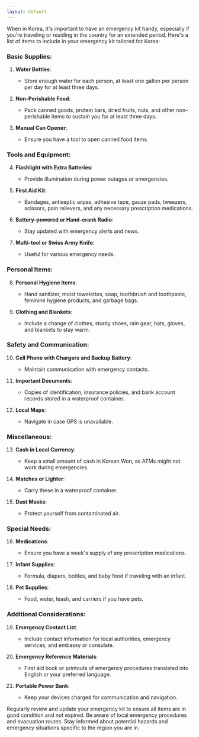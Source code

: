 ```yaml
---
layout: default
---
```

When in Korea, it's important to have an emergency kit handy, especially if you're traveling or residing in the country for an extended period. Here's a list of items to include in your emergency kit tailored for Korea:

### Basic Supplies:
1. **Water Bottles**:
   - Store enough water for each person, at least one gallon per person per day for at least three days.

2. **Non-Perishable Food**:
   - Pack canned goods, protein bars, dried fruits, nuts, and other non-perishable items to sustain you for at least three days.

3. **Manual Can Opener**:
   - Ensure you have a tool to open canned food items.

### Tools and Equipment:
4. **Flashlight with Extra Batteries**:
   - Provide illumination during power outages or emergencies.

5. **First Aid Kit**:
   - Bandages, antiseptic wipes, adhesive tape, gauze pads, tweezers, scissors, pain relievers, and any necessary prescription medications.

6. **Battery-powered or Hand-crank Radio**:
   - Stay updated with emergency alerts and news.

7. **Multi-tool or Swiss Army Knife**:
   - Useful for various emergency needs.

### Personal Items:
8. **Personal Hygiene Items**:
   - Hand sanitizer, moist towelettes, soap, toothbrush and toothpaste, feminine hygiene products, and garbage bags.

9. **Clothing and Blankets**:
   - Include a change of clothes, sturdy shoes, rain gear, hats, gloves, and blankets to stay warm.

### Safety and Communication:
10. **Cell Phone with Chargers and Backup Battery**:
    - Maintain communication with emergency contacts.

11. **Important Documents**:
    - Copies of identification, insurance policies, and bank account records stored in a waterproof container.

12. **Local Maps**:
    - Navigate in case GPS is unavailable.

### Miscellaneous:
13. **Cash in Local Currency**:
    - Keep a small amount of cash in Korean Won, as ATMs might not work during emergencies.

14. **Matches or Lighter**:
    - Carry these in a waterproof container.

15. **Dust Masks**:
    - Protect yourself from contaminated air.

### Special Needs:
16. **Medications**:
    - Ensure you have a week's supply of any prescription medications.

17. **Infant Supplies**:
    - Formula, diapers, bottles, and baby food if traveling with an infant.

18. **Pet Supplies**:
    - Food, water, leash, and carriers if you have pets.

### Additional Considerations:
19. **Emergency Contact List**:
    - Include contact information for local authorities, emergency services, and embassy or consulate.

20. **Emergency Reference Materials**:
    - First aid book or printouts of emergency procedures translated into English or your preferred language.

21. **Portable Power Bank**:
    - Keep your devices charged for communication and navigation.

Regularly review and update your emergency kit to ensure all items are in good condition and not expired. Be aware of local emergency procedures and evacuation routes. Stay informed about potential hazards and emergency situations specific to the region you are in.
